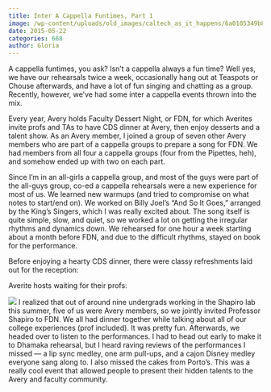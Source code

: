```yaml
---
title: Inter A Cappella Funtimes, Part 1
image: /wp-content/uploads/old_images/caltech_as_it_happens/6a0105349b8251970b01bb082fecf4970d.jpg
date: 2015-05-22
categories: 668
author: Gloria
---
```



A cappella funtimes, you ask? Isn’t a cappella always a fun time? Well yes, we have our rehearsals twice a week, occasionally hang out at Teaspots or Chouse afterwards, and have a lot of fun singing and chatting as a group. Recently, however, we’ve had some inter a cappella events thrown into the mix.

Every year, Avery holds Faculty Dessert Night, or FDN, for which Averites invite profs and TAs to have CDS dinner at Avery, then enjoy desserts and a talent show. As an Avery member, I joined a group of seven other Avery members who are part of a cappella groups to prepare a song for FDN. We had members from all four a cappella groups (four from the Pipettes, heh), and somehow ended up with two on each part.

Since I’m in an all-girls a cappella group, and most of the guys were part of the all-guys group, co-ed a cappella rehearsals were a new experience for most of us. We learned new warmups (and tried to compromise on what notes to start/end on). We worked on Billy Joel’s “And So It Goes,” arranged by the King’s Singers, which I was really excited about. The song itself is quite simple, slow, and quiet, so we worked a lot on getting the irregular rhythms and dynamics down. We rehearsed for one hour a week starting about a month before FDN, and due to the difficult rhythms, stayed on book for the performance.

Before enjoying a hearty CDS dinner, there were classy refreshments laid out for the reception:

Averite hosts waiting for their profs:

![](/old_images/caltech_as_it_happens/6a0105349b8251970b01b7c78bf133970b.jpg)
I realized that out of around nine undergrads working in the Shapiro lab this summer, five of us were Avery members, so we jointly invited Professor Shapiro to FDN. We all had dinner together while talking about all of our college experiences (prof included). It was pretty fun. Afterwards, we headed over to listen to the performances. I had to head out early to make it to Dhamaka rehearsal, but I heard raving reviews of the performances I missed — a lip sync medley, one arm pull-ups, and a cajon Disney medley everyone sang along to. I also missed the cakes from Porto’s. This was a really cool event that allowed people to present their hidden talents to the Avery and faculty community.

